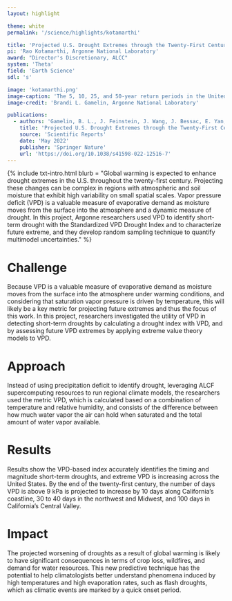 ```yaml
---
layout: highlight

theme: white
permalink: '/science/highlights/kotamarthi'

title: 'Projected U.S. Drought Extremes through the Twenty-First Century with Vapor Pressure Deficit'
pi: 'Rao Kotamarthi, Argonne National Laboratory'
award: "Director's Discretionary, ALCC"
system: 'Theta'
field: 'Earth Science'
sdl: 's'

image: 'kotamarthi.png' 
image-caption: 'The 5, 10, 25, and 50-year return periods in the United States for the 5th, median (50th), and 95th percentile of the sampled model ensemble for VPD return periods.'
image-credit: 'Brandi L. Gamelin, Argonne National Laboratory'

publications:
  - authors: 'Gamelin, B. L., J. Feinstein, J. Wang, J. Bessac, E. Yan, and V. R. Kotamarthi'
    title: 'Projected U.S. Drought Extremes through the Twenty-First Century with Vapor Pressure Deficit'
    source: 'Scientific Reports'
    date: 'May 2022'
    publisher: 'Springer Nature'
    url: 'https://doi.org/10.1038/s41598-022-12516-7'
---
```




{% include txt-intro.html 
    blurb = "Global warming is expected to enhance drought extremes in the U.S. throughout the twenty-first century. Projecting these changes can be complex in regions with atmospheric and soil moisture that exhibit high variability on small spatial scales. Vapor pressure deficit (VPD) is a valuable measure of evaporative demand as moisture moves from the surface into the atmosphere and a dynamic measure of drought. In this project, Argonne researchers used VPD to identify short-term drought with the Standardized VPD Drought Index and to characterize future extreme, and they develop random sampling technique to quantify multimodel uncertainties."
%}



# Challenge

Because VPD is a valuable measure of evaporative demand as moisture moves from the surface into the atmosphere under warming conditions, and considering that saturation vapor pressure is driven by temperature, this will likely be a key metric for projecting future extremes and thus the focus of this work. In this project, researchers investigated the utility of VPD in detecting short-term droughts by calculating a drought index with VPD, and by assessing future VPD extremes by applying extreme value theory models to VPD.



# Approach

Instead of using precipitation deficit to identify drought, leveraging ALCF supercomputing resources to run regional climate models, the researchers used the metric VPD, which is calculated based on a combination of temperature and relative humidity, and consists of the difference between how much water vapor the air can hold when saturated and the total amount of water vapor available.



# Results

Results show the VPD-based index accurately identifies the timing and magnitude short-term droughts, and extreme VPD is increasing across the United States. By the end of the twenty-first century, the number of days VPD is above 9 kPa is projected to increase by 10 days along California’s coastline, 30 to 40 days in the northwest and Midwest, and 100 days in California’s Central Valley.



# Impact

The projected worsening of droughts as a result of global warming is likely to have significant consequences in terms of crop loss, wildfires, and demand for water resources. This new predictive technique has the potential to help climatologists better understand phenomena induced by high temperatures and high evaporation rates, such as flash droughts, which as climatic events are marked by a quick onset period.


